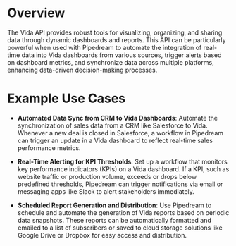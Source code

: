 # Overview

The Vida API provides robust tools for visualizing, organizing, and sharing data through dynamic dashboards and reports. This API can be particularly powerful when used with Pipedream to automate the integration of real-time data into Vida dashboards from various sources, trigger alerts based on dashboard metrics, and synchronize data across multiple platforms, enhancing data-driven decision-making processes.

# Example Use Cases

- **Automated Data Sync from CRM to Vida Dashboards**: Automate the synchronization of sales data from a CRM like Salesforce to Vida. Whenever a new deal is closed in Salesforce, a workflow in Pipedream can trigger an update in a Vida dashboard to reflect real-time sales performance metrics.

- **Real-Time Alerting for KPI Thresholds**: Set up a workflow that monitors key performance indicators (KPIs) on a Vida dashboard. If a KPI, such as website traffic or production volume, exceeds or drops below predefined thresholds, Pipedream can trigger notifications via email or messaging apps like Slack to alert stakeholders immediately.

- **Scheduled Report Generation and Distribution**: Use Pipedream to schedule and automate the generation of Vida reports based on periodic data snapshots. These reports can be automatically formatted and emailed to a list of subscribers or saved to cloud storage solutions like Google Drive or Dropbox for easy access and distribution.
